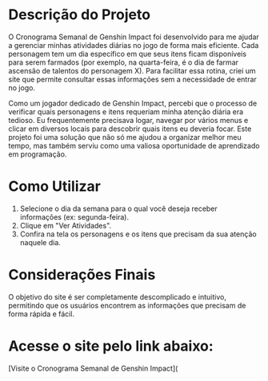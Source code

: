 # Descrição do Projeto
O Cronograma Semanal de Genshin Impact foi desenvolvido para me ajudar a gerenciar minhas atividades diárias no jogo de forma mais eficiente. Cada personagem tem um dia específico em que seus itens ficam disponíveis para serem farmados (por exemplo, na quarta-feira, é o dia de farmar ascensão de talentos do personagem X). Para facilitar essa rotina, criei um site que permite consultar essas informações sem a necessidade de entrar no jogo.

Como um jogador dedicado de Genshin Impact, percebi que o processo de verificar quais personagens e itens requeriam minha atenção diária era tedioso. Eu frequentemente precisava logar, navegar por vários menus e clicar em diversos locais para descobrir quais itens eu deveria focar. Este projeto foi uma solução que não só me ajudou a organizar melhor meu tempo, mas também serviu como uma valiosa oportunidade de aprendizado em programação.

# Como Utilizar
1. Selecione o dia da semana para o qual você deseja receber informações (ex: segunda-feira).
2. Clique em "Ver Atividades".
3. Confira na tela os personagens e os itens que precisam da sua atenção naquele dia.

# Considerações Finais
O objetivo do site é ser completamente descomplicado e intuitivo, permitindo que os usuários encontrem as informações que precisam de forma rápida e fácil.

# Acesse o site pelo link abaixo: 
[Visite o Cronograma Semanal de Genshin Impact](
